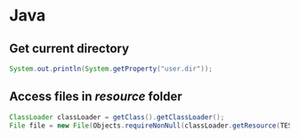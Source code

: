 # Java

## Get current directory

```java
System.out.println(System.getProperty("user.dir"));
```

## Access files in _resource_ folder

```java
ClassLoader classLoader = getClass().getClassLoader();
File file = new File(Objects.requireNonNull(classLoader.getResource(TESTFILE)).getFile());
```

